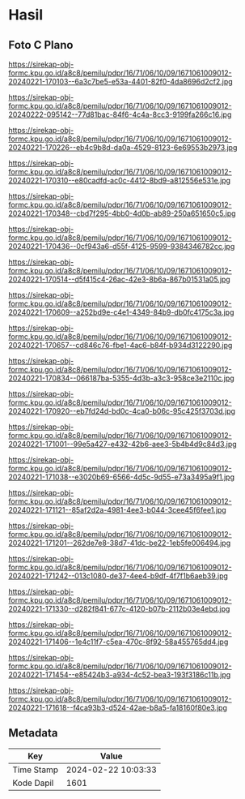# Hasil

## Foto C Plano

https://sirekap-obj-formc.kpu.go.id/a8c8/pemilu/pdpr/16/71/06/10/09/1671061009012-20240221-170103--6a3c7be5-e53a-4401-82f0-4da8696d2cf2.jpg

https://sirekap-obj-formc.kpu.go.id/a8c8/pemilu/pdpr/16/71/06/10/09/1671061009012-20240222-095142--77d81bac-84f6-4c4a-8cc3-9199fa266c16.jpg

https://sirekap-obj-formc.kpu.go.id/a8c8/pemilu/pdpr/16/71/06/10/09/1671061009012-20240221-170226--eb4c9b8d-da0a-4529-8123-6e69553b2973.jpg

https://sirekap-obj-formc.kpu.go.id/a8c8/pemilu/pdpr/16/71/06/10/09/1671061009012-20240221-170310--e80cadfd-ac0c-4412-8bd9-a812556e531e.jpg

https://sirekap-obj-formc.kpu.go.id/a8c8/pemilu/pdpr/16/71/06/10/09/1671061009012-20240221-170348--cbd7f295-4bb0-4d0b-ab89-250a651650c5.jpg

https://sirekap-obj-formc.kpu.go.id/a8c8/pemilu/pdpr/16/71/06/10/09/1671061009012-20240221-170436--0cf943a6-d55f-4125-9599-9384346782cc.jpg

https://sirekap-obj-formc.kpu.go.id/a8c8/pemilu/pdpr/16/71/06/10/09/1671061009012-20240221-170514--d5f415c4-26ac-42e3-8b6a-867b01531a05.jpg

https://sirekap-obj-formc.kpu.go.id/a8c8/pemilu/pdpr/16/71/06/10/09/1671061009012-20240221-170609--a252bd9e-c4e1-4349-84b9-db0fc4175c3a.jpg

https://sirekap-obj-formc.kpu.go.id/a8c8/pemilu/pdpr/16/71/06/10/09/1671061009012-20240221-170657--cd846c76-fbe1-4ac6-b84f-b934d3122290.jpg

https://sirekap-obj-formc.kpu.go.id/a8c8/pemilu/pdpr/16/71/06/10/09/1671061009012-20240221-170834--066187ba-5355-4d3b-a3c3-958ce3e2110c.jpg

https://sirekap-obj-formc.kpu.go.id/a8c8/pemilu/pdpr/16/71/06/10/09/1671061009012-20240221-170920--eb7fd24d-bd0c-4ca0-b06c-95c425f3703d.jpg

https://sirekap-obj-formc.kpu.go.id/a8c8/pemilu/pdpr/16/71/06/10/09/1671061009012-20240221-171001--99e5a427-e432-42b6-aee3-5b4b4d9c84d3.jpg

https://sirekap-obj-formc.kpu.go.id/a8c8/pemilu/pdpr/16/71/06/10/09/1671061009012-20240221-171038--e3020b69-6566-4d5c-9d55-e73a3495a9f1.jpg

https://sirekap-obj-formc.kpu.go.id/a8c8/pemilu/pdpr/16/71/06/10/09/1671061009012-20240221-171121--85af2d2a-4981-4ee3-b044-3cee45f6fee1.jpg

https://sirekap-obj-formc.kpu.go.id/a8c8/pemilu/pdpr/16/71/06/10/09/1671061009012-20240221-171201--262de7e8-38d7-41dc-be22-1eb5fe006494.jpg

https://sirekap-obj-formc.kpu.go.id/a8c8/pemilu/pdpr/16/71/06/10/09/1671061009012-20240221-171242--013c1080-de37-4ee4-b9df-4f7f1b6aeb39.jpg

https://sirekap-obj-formc.kpu.go.id/a8c8/pemilu/pdpr/16/71/06/10/09/1671061009012-20240221-171330--d282f841-677c-4120-b07b-2112b03e4ebd.jpg

https://sirekap-obj-formc.kpu.go.id/a8c8/pemilu/pdpr/16/71/06/10/09/1671061009012-20240221-171406--1e4c11f7-c5ea-470c-8f92-58a455765dd4.jpg

https://sirekap-obj-formc.kpu.go.id/a8c8/pemilu/pdpr/16/71/06/10/09/1671061009012-20240221-171454--e85424b3-a934-4c52-bea3-193f3186c11b.jpg

https://sirekap-obj-formc.kpu.go.id/a8c8/pemilu/pdpr/16/71/06/10/09/1671061009012-20240221-171618--f4ca93b3-d524-42ae-b8a5-fa18160f80e3.jpg


## Metadata

| Key        | Value               |
| ---------- | ------------------- |
| Time Stamp | 2024-02-22 10:03:33 |
| Kode Dapil | 1601                |



